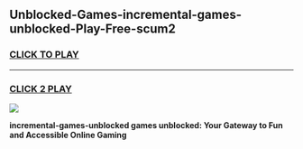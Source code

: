 
## Unblocked-Games-incremental-games-unblocked-Play-Free-scum2
<h3>
<a href="https://premium76.site?title=incremental-games-unblocked&ref=23A">CLICK TO PLAY</a></h3>
<hr>

<h3>
<a href="https://premium76.site?title=incremental-games-unblocked&ref=23A">CLICK 2 PLAY</a>
  
</h3>

<a href="https://premium76.site?title=incremental-games-unblocked&ref=23A"><img src="https://clearcache.store/games.png"></a>


**incremental-games-unblocked games unblocked: Your Gateway to Fun and Accessible Online Gaming**
